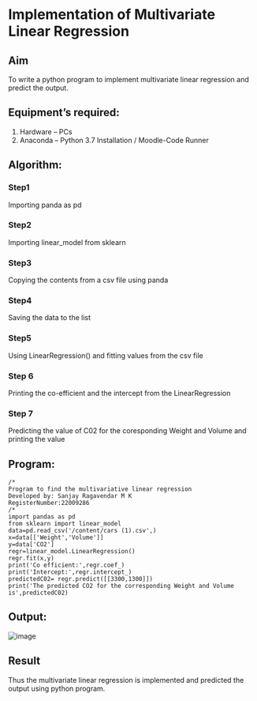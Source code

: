 # Implementation of Multivariate Linear Regression
## Aim
To write a python program to implement multivariate linear regression and predict the output.
## Equipment’s required:
1.	Hardware – PCs
2.	Anaconda – Python 3.7 Installation / Moodle-Code Runner
## Algorithm:
### Step1
Importing panda as pd
### Step2
Importing linear_model from sklearn 

### Step3
Copying the contents from a csv file using panda 

### Step4
Saving the data to the list 
### Step5
Using LinearRegression() and fitting values from the csv file
### Step 6
Printing the co-efficient and the intercept from the LinearRegression
### Step 7
Predicting the value of C02 for the coresponding Weight and Volume and printing the value
## Program:
```
/*
Program to find the multivariative linear regression
Developed by: Sanjay Ragavendar M K
RegisterNumber:22009286
/*
import pandas as pd
from sklearn import linear_model
data=pd.read_csv('/content/cars (1).csv',)
x=data[['Weight','Volume']]
y=data['CO2']
regr=linear_model.LinearRegression()
regr.fit(x,y)
print('Co efficient:',regr.coef_)
print('Intercept:',regr.intercept_)
predictedC02= regr.predict([[3300,1300]])
print('The predicted CO2 for the corresponding Weight and Volume is',predictedC02)

```
## Output:
![image](https://user-images.githubusercontent.com/91368803/214788744-678d48cf-c2ae-4d14-81ea-165c91d29aa1.png)

## Result
Thus the multivariate linear regression is implemented and predicted the output using python program.
